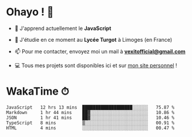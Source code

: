 # Ohayo ! 🌃

- 🔭 J'apprend actuellement le **JavaScript**

- 🌱 J'étudie en ce moment au **Lycée Turgot** à Limoges (en France)

- 📫 Pour me contacter, envoyez moi un mail à <a href="mailto:vexitofficial@gmail.com">**vexitofficial@gmail.com**</a>

- 💻 Tous mes projets sont disponibles ici et sur <a href="https://www.vexcited.me">mon site personnel</a> !

# WakaTime ⏱

<!--START_SECTION:waka-->
```text
JavaScript   12 hrs 13 mins  ███████████████████░░░░░░   75.87 % 
Markdown     1 hr 44 mins    ██▓░░░░░░░░░░░░░░░░░░░░░░   10.86 % 
JSON         1 hr 41 mins    ██▓░░░░░░░░░░░░░░░░░░░░░░   10.46 % 
TypeScript   8 mins          ▒░░░░░░░░░░░░░░░░░░░░░░░░   00.91 % 
HTML         4 mins          ░░░░░░░░░░░░░░░░░░░░░░░░░   00.47 % 
```
<!--END_SECTION:waka-->
